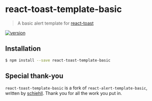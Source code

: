 # react-toast-template-basic

> A basic alert template for [react-toast](https://github.com/jacobsowles/react-toast)

[![version](https://img.shields.io/npm/v/react-toast-template-basic.svg?style=flat-square)](http://npm.im/react-toast-template-basic)

## Installation

```bash
$ npm install --save react-toast-template-basic
```

## Special thank-you

`react-toast-template-basic` is a fork of `react-alert-template-basic`, written by [schiehll](https://github.com/schiehll). Thank you for all the work you put in.
